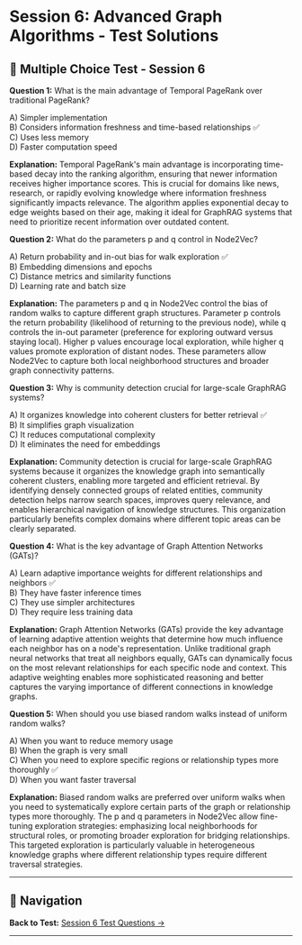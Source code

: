 # Session 6: Advanced Graph Algorithms - Test Solutions

## 📝 Multiple Choice Test - Session 6

**Question 1:** What is the main advantage of Temporal PageRank over traditional PageRank?  

A) Simpler implementation  
B) Considers information freshness and time-based relationships ✅  
C) Uses less memory  
D) Faster computation speed  

**Explanation:** Temporal PageRank's main advantage is incorporating time-based decay into the ranking algorithm, ensuring that newer information receives higher importance scores. This is crucial for domains like news, research, or rapidly evolving knowledge where information freshness significantly impacts relevance. The algorithm applies exponential decay to edge weights based on their age, making it ideal for GraphRAG systems that need to prioritize recent information over outdated content.

**Question 2:** What do the parameters p and q control in Node2Vec?  

A) Return probability and in-out bias for walk exploration ✅  
B) Embedding dimensions and epochs  
C) Distance metrics and similarity functions  
D) Learning rate and batch size  

**Explanation:** The parameters p and q in Node2Vec control the bias of random walks to capture different graph structures. Parameter p controls the return probability (likelihood of returning to the previous node), while q controls the in-out parameter (preference for exploring outward versus staying local). Higher p values encourage local exploration, while higher q values promote exploration of distant nodes. These parameters allow Node2Vec to capture both local neighborhood structures and broader graph connectivity patterns.

**Question 3:** Why is community detection crucial for large-scale GraphRAG systems?  

A) It organizes knowledge into coherent clusters for better retrieval ✅  
B) It simplifies graph visualization  
C) It reduces computational complexity  
D) It eliminates the need for embeddings  

**Explanation:** Community detection is crucial for large-scale GraphRAG systems because it organizes the knowledge graph into semantically coherent clusters, enabling more targeted and efficient retrieval. By identifying densely connected groups of related entities, community detection helps narrow search spaces, improves query relevance, and enables hierarchical navigation of knowledge structures. This organization particularly benefits complex domains where different topic areas can be clearly separated.

**Question 4:** What is the key advantage of Graph Attention Networks (GATs)?  

A) Learn adaptive importance weights for different relationships and neighbors ✅  
B) They have faster inference times  
C) They use simpler architectures  
D) They require less training data  

**Explanation:** Graph Attention Networks (GATs) provide the key advantage of learning adaptive attention weights that determine how much influence each neighbor has on a node's representation. Unlike traditional graph neural networks that treat all neighbors equally, GATs can dynamically focus on the most relevant relationships for each specific node and context. This adaptive weighting enables more sophisticated reasoning and better captures the varying importance of different connections in knowledge graphs.

**Question 5:** When should you use biased random walks instead of uniform random walks?  

A) When you want to reduce memory usage  
B) When the graph is very small  
C) When you need to explore specific regions or relationship types more thoroughly ✅  
D) When you want faster traversal  

**Explanation:** Biased random walks are preferred over uniform walks when you need to systematically explore certain parts of the graph or relationship types more thoroughly. The p and q parameters in Node2Vec allow fine-tuning exploration strategies: emphasizing local neighborhoods for structural roles, or promoting broader exploration for bridging relationships. This targeted exploration is particularly valuable in heterogeneous knowledge graphs where different relationship types require different traversal strategies.

---

## 🧭 Navigation

**Back to Test:** [Session 6 Test Questions →](Session6_Hybrid_GraphRAG_Advanced.md#multiple-choice-test-session-6)

---
